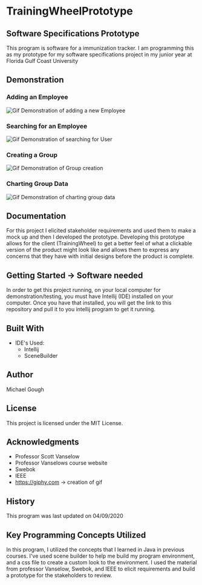 # TrainingWheelPrototype
## Software Specifications Prototype

This program is software for a immunization tracker.
I am programming this as my prototype for my software specifications project in my junior year at Florida Gulf Coast University

## Demonstration 
### Adding an Employee
![Gif Demonstration of adding a new Employee](https://media.giphy.com/media/fXsjZwW8c98tHH5gYP/giphy.gif)

### Searching for an Employee
![Gif Demonstration of searching for User](https://media.giphy.com/media/lrhxWFm2oyWiXDigtk/giphy.gif)

### Creating a Group 
![Gif Demonstration of Group creation](https://media.giphy.com/media/kcTZiZlezYxYru4GuB/giphy.gif)

### Charting Group Data
![Gif Demonstration of charting group data](https://media.giphy.com/media/dYfkMHiTaADQhkmVJa/giphy.gif)

## Documentation 

For this project I elicited stakeholder requirements and used them to make a mock up and then I developed the prototype. 
Developing this prototype allows for the client (TrainingWheel) to get a better feel of what a clickable version of the product
might look like and allows them to express any concerns that they have with initial designs before the product is complete. 

## Getting Started -> Software needed

In order to get this project running, on your local computer for demonstration/testing, 
you must have Intellij (IDE) installed on your computer. 
Once you have that installed, you will get the link to this repository and pull it to you
intellij program to get it running.

## Built With

* IDE's Used:
    * Intellij
    * SceneBuilder
    
## Author

Michael Gough

## License

This project is licensed under the MIT License.

## Acknowledgments

* Professor Scott Vanselow
* Professor Vanselows course website
* Swebok
* IEEE
* https://giphy.com -> creation of gif

## History

This program was last updated on 04/09/2020

## Key Programming Concepts Utilized

In this program, I utilized the concepts that I learned in Java in previous courses.
I've used scene builder to help me build my program environment, and a css file to create a custom 
look to the environment. I used the material from professor Vanselow, Swebok, and IEEE to elicit requirements 
and build a prototype for the stakeholders to review. 
